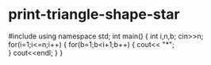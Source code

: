 # print-triangle-shape-star

#include <iostream>
using namespace std;
int main() 
{
    int i,n,b;
    cin>>n;
    for(i=1;i<=n;i++)
    {
      for(b=1;b<i+1;b++)
      {
        cout<< "*";  
      }
        cout<<endl;
    } }
